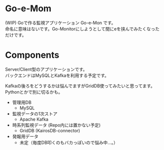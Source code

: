 # Go-e-Mom

(WIP)
Goで作る監視アプリケーション Go-e-Mon です。  
命名に意味はないです。Go-Monitorにしようとして間にeを挟んでみたくなっただけです。

# Components

Server/Client型のアプリケーションです。  
バックエンドはMySQLとKafkaを利用する予定です。

Kafkaの後ろをどうするかは悩んでますがGridDB使ってみたいと思ってます。  
Pythonとかで別に切るかも。

* 管理用DB
  * MySQL
* 監視データの1次ストア
  * Apache Kafka
* 時系列監視データ (Repo内には置かない予定)
  * GridDB (KairosDB-connector)
* 発報用データ
  * 未定（毎度DB叩くのもバカっぽいので悩み中…。）

